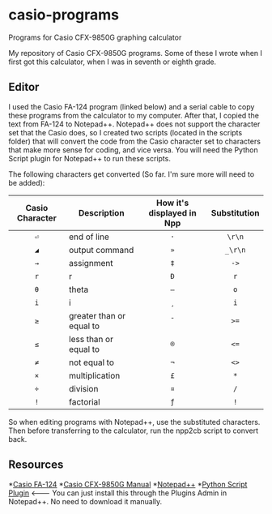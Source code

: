 # casio-programs
Programs for Casio CFX-9850G graphing calculator

My repository of Casio CFX-9850G programs. Some of these I wrote when I first got this calculator, when I was in seventh or eighth grade.

## Editor
I used the Casio FA-124 program (linked below) and a serial cable to copy these programs from the calculator to my computer. After that, I copied the text from FA-124 to Notepad++. Notepad++ does not support the character set that the Casio does, so I created two scripts (located in the scripts folder) that will convert the code from the Casio character set to characters that make more sense for coding, and vice versa. You will need the Python Script plugin for Notepad++ to run these scripts.

The following characters get converted (So far. I'm sure more will need to be added):

| Casio Character | Description              | How it's displayed in Npp | Substitution |
| :-------------: | -----------              | :-----------------------: | :----------: |
| `⏎`             | end of line              | `·`                       | `\r\n`       |
| `◢`             | output command           | `»`                       | `_\r\n`      |
| `→`             | assignment               | `‡`                       | `->`         |
| `r`             | r                        | `Ð`                       | `r`          |
| `θ`             | theta                    | `–`                       | `o`          |
| `i`             | i                        | `¸`                       | `i`          |
| `≥`             | greater than or equal to | `¯`                       | `>=`         |
| `≤`             | less than or equal to    | `®`                       | `<=`         |
| `≠`             | not equal to             | `¬`                       | `<>`         |
| `×`             | multiplication           | `£`                       | `*`          |
| `÷`             | division                 | `¤`                       | `/`          |
| `!`             | factorial                | `ƒ`                       | `!`          |

So when editing programs with Notepad++, use the substituted characters. Then before transferring to the calculator, run the npp2cb script to convert back.

## Resources
*[Casio FA-124](https://edu.casio.com/forteachers/er/software/)
*[Casio CFX-9850G Manual](https://support.casio.com/en/manual/manualfile.php?cid=004008001)
*[Notepad++](https://notepad-plus-plus.org/downloads/)
*[Python Script Plugin](https://npppythonscript.sourceforge.net/)  <--- You can just install this through the Plugins Admin in Notepad++. No need to download it manually.